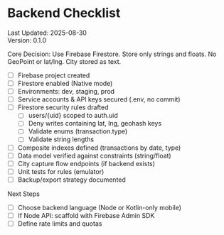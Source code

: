 # Backend Checklist

Last Updated: 2025-08-30  
Version: 0.1.0

Core Decision: Use Firebase Firestore. Store only strings and floats. No GeoPoint or lat/lng. City stored as text.

- [ ] Firebase project created
- [ ] Firestore enabled (Native mode)
- [ ] Environments: dev, staging, prod
- [ ] Service accounts & API keys secured (.env, no commit)
- [ ] Firestore security rules drafted
  - [ ] users/{uid} scoped to auth.uid
  - [ ] Deny writes containing lat, lng, geohash keys
  - [ ] Validate enums (transaction.type)
  - [ ] Validate string lengths
- [ ] Composite indexes defined (transactions by date, type)
- [ ] Data model verified against constraints (string/float)
- [ ] City capture flow endpoints (if backend exists)
- [ ] Unit tests for rules (emulator)
- [ ] Backup/export strategy documented

Next Steps
- [ ] Choose backend language (Node or Kotlin-only mobile)
- [ ] If Node API: scaffold with Firebase Admin SDK
- [ ] Define rate limits and quotas
